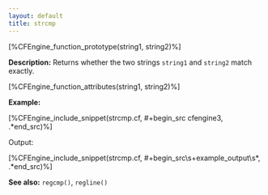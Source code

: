 ```yaml
---
layout: default
title: strcmp
---
```


[%CFEngine_function_prototype(string1, string2)%]

**Description:** Returns whether the two strings `string1` and `string2` match
exactly.

[%CFEngine_function_attributes(string1, string2)%]

**Example:**

[%CFEngine_include_snippet(strcmp.cf, #\+begin_src cfengine3, .*end_src)%]

Output:

[%CFEngine_include_snippet(strcmp.cf, #\+begin_src\s+example_output\s*, .*end_src)%]

**See also:** `regcmp()`, `regline()`
